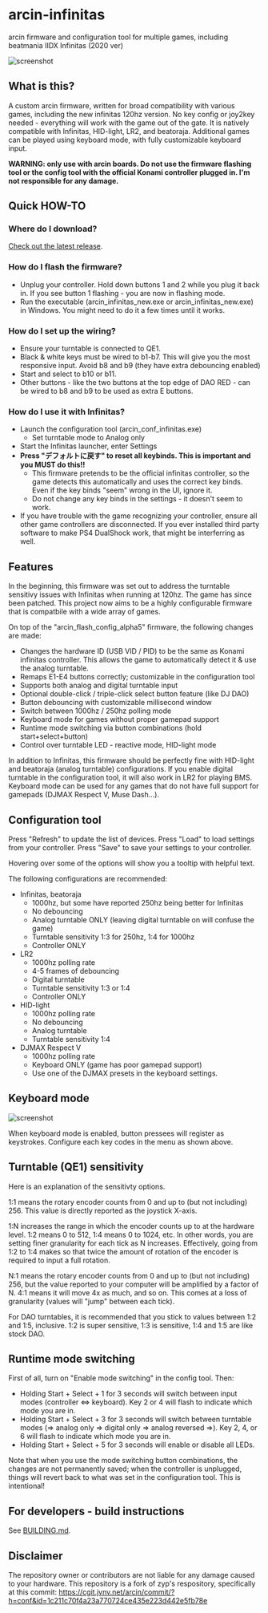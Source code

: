 # arcin-infinitas
arcin firmware and configuration tool for multiple games, including beatmania IIDX Infinitas (2020 ver)

![screenshot](https://raw.githubusercontent.com/minsang-github/arcin-infinitas-conf/35f3ec72d68757802c7a1aaf7cee1b10912a6c75/res/screenshot.png)

## What is this?
A custom arcin firmware, written for broad compatibility with various games, including the new infinitas 120hz version. No key config or joy2key needed - everything will work with the game out of the gate. It is natively compatible with Infinitas, HID-light, LR2, and beatoraja. Additional games can be played using keyboard mode, with fully customizable keyboard input.

**WARNING: only use with arcin boards. Do not use the firmware flashing tool or the config tool with the official Konami controller plugged in. I'm not responsible for any damage.**

## Quick HOW-TO

### Where do I download?

[Check out the latest release](https://github.com/minsang-github/arcin-infinitas/releases/latest).

### How do I flash the firmware?
* Unplug your controller. Hold down buttons 1 and 2 while you plug it back in. If you see button 1 flashing - you are now in flashing mode.
* Run the executable (arcin_infinitas_new.exe or arcin_infinitas_new.exe) in Windows. You might need to do it a few times until it works.

### How do I set up the wiring?
* Ensure your turntable is connected to QE1.
* Black & white keys must be wired to b1-b7. This will give you the most responsive input. Avoid b8 and b9 (they have extra debouncing enabled)
* Start and select to b10 or b11.
* Other buttons - like the two buttons at the top edge of DAO RED - can be wired to b8 and b9 to be used as extra E buttons.

### How do I use it with Infinitas?
* Launch the configuration tool (arcin_conf_infinitas.exe)
    * Set turntable mode to Analog only
* Start the Infinitas launcher, enter Settings
* **Press "デフォルトに戻す" to reset all keybinds. This is important and you MUST do this!!**
    * This firmware pretends to be the official infinitas controller, so the game detects this automatically and uses the correct key binds. Even if the key binds "seem" wrong in the UI, ignore it.
    * Do not change any key binds in the settings - it doesn't seem to work.
* If you have trouble with the game recognizing your controller, ensure all other game controllers are disconnected. If you ever installed third party software to make PS4 DualShock work, that might be interferring as well.

## Features

In the beginning, this firmware was set out to address the turntable sensitivy issues with Infinitas when running at 120hz. The game has since been patched. This project now aims to be a highly configurable firmware that is compatbile with a wide array of games.

On top of the "arcin_flash_config_alpha5" firmware, the following changes are made:

* Changes the hardware ID (USB VID / PID) to be the same as Konami infinitas controller. This allows the game to automatically detect it & use the analog turntable.
* Remaps E1-E4 buttons correctly; customizable in the configuration tool
* Supports both analog and digital turntable input
* Optional double-click / triple-click select button feature (like DJ DAO)
* Button debouncing with customizable millisecond window
* Switch between 1000hz / 250hz polling mode
* Keyboard mode for games without proper gamepad support
* Runtime mode switching via button combinations (hold start+select+button)
* Control over turntable LED - reactive mode, HID-light mode

In addition to Infinitas, this firmware should be perfectly fine with HID-light and beatoraja (analog turntable) configurations. If you enable digital turntable in the configuration tool, it will also work in LR2 for playing BMS. Keyboard mode can be used for any games that do not have full support for gamepads (DJMAX Respect V, Muse Dash...).

## Configuration tool

Press "Refresh" to update the list of devices. Press "Load" to load settings from your controller. Press "Save" to save your settings to your controller.

Hovering over some of the options will show you a tooltip with helpful text.

The following configurations are recommended:

* Infinitas, beatoraja    
    * 1000hz, but some have reported 250hz being better for Infinitas
    * No debouncing
    * Analog turntable ONLY (leaving digital turntable on will confuse the game)
    * Turntable sensitivity 1:3 for 250hz, 1:4 for 1000hz
    * Controller ONLY
* LR2
    * 1000hz polling rate
    * 4-5 frames of debouncing
    * Digital turntable
    * Turntable sensitivity 1:3 or 1:4
    * Controller ONLY
* HID-light
    * 1000hz polling rate
    * No debouncing
    * Analog turntable
    * Turntable sensitivity 1:4
* DJMAX Respect V
    * 1000hz polling rate
    * Keyboard ONLY (game has poor gamepad support)
    * Use one of the DJMAX presets in the keyboard settings.

## Keyboard mode

![screenshot](https://raw.githubusercontent.com/minsang-github/arcin-infinitas-conf/master/res/keyboard.png)

When keyboard mode is enabled, button pressees will register as keystrokes. Configure each key codes in the menu as shown above.

## Turntable (QE1) sensitivity
Here is an explanation of the sensitivty options.

1:1 means the rotary encoder counts from 0 and up to (but not including) 256. This value is directly reported as the joystick X-axis.

1:N increases the range in which the encoder counts up to at the hardware level. 1:2 means 0 to 512, 1:4 means 0 to 1024, etc. In other words, you are setting finer granularity for each tick as N increases. Effectively, going from 1:2 to 1:4 makes so that twice the amount of rotation of the encoder is required to input a full rotation.

N:1 means the rotary encoder counts from 0 and up to (but not including) 256, but the value reported to your computer will be amplified by a factor of N. 4:1 means it will move 4x as much, and so on. This comes at a loss of granularity (values will "jump" between each tick).

For DAO turntables, it is recommended that you stick to values between 1:2 and 1:5, inclusive. 1:2 is super sensitive, 1:3 is sensitive, 1:4 and 1:5 are like stock DAO.

## Runtime mode switching

First of all, turn on "Enable mode switching" in the config tool. Then:

* Holding Start + Select + 1 for 3 seconds will switch between input modes (controller <=> keyboard). Key 2 or 4 will flash to indicate which mode you are in. 
* Holding Start + Select + 3 for 3 seconds will switch between turntable modes (=> analog only => digital only => analog reversed =>). Key 2, 4, or 6 will flash to indicate which mode you are in.
* Holding Start + Select + 5 for 3 seconds will enable or disable all LEDs.

Note that when you use the mode switching button combinations, the changes are not permanently saved; when the controller is unplugged, things will revert back to what was set in the configuration tool. This is intentional!

## For developers - build instructions
See [BUILDING.md](https://github.com/minsang-github/arcin-infinitas/blob/master/BUILDING.md).

## Disclaimer

The repository owner or contributors are not liable for any damage caused to your hardware.
This repository is a fork of zyp's respository, specifically at this commit: https://cgit.jvnv.net/arcin/commit/?h=conf&id=1c211c70f4a23a770724ce435e223d442e5fb78e
